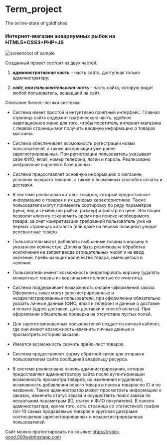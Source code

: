 # Term_project
The online-store of goldfishes 
### Интернет-магазин аквариумных рыбок на HTML5+CSS3+PHP+JS
![screenshot of sample](https://rybin-good.000webhostapp.com/images/akulii-balu.jpg)

Созданный проект состоит из двух частей:

1. ***административная часть*** – часть сайта, доступная только администратору;

2. ***сайт, или пользовательская часть*** – часть сайта, которую видит любой пользователь, вошедший на сайт.

Описание бизнес-логики системы:

*	Система имеет простой и интуитивно понятный интерфейс. Главная страница сайта содержит графическую часть, удобное навигационное меню для того, чтобы посетитель интернет-магазина с первой страницы мог получить вводную информацию о товарах магазина.

*	Система обеспечивает возможность регистрации новых пользователей, а также авторизации уже ранее зарегистрированных. При регистрации пользователь указывает свое ФИО, email, номер телефона, логин и пароль. Реализовано шифрование паролей в базе данных.

*	Система предоставляет основную информацию о магазине, условиях возврата товаров, а также о возможных способах оплаты и доставки.

*	В системе реализован каталог товаров, который предоставляет информацию о товарах и их ценовых характеристиках. Также пользователи могут применять сортировку по ряду параметров (цена, вид и семейство рыбки, размер) и фильтр по цене. Эти опции позволят клиенту сэкономить время при поиске необходимого товара: за счет конкретизации требований пользователь уже на первых страницах каталога (или даже на первых позициях) увидит релевантные товары. 

*	Пользователи могут добавлять выбранные товары в корзину в указанном количестве. Должна быть реализована обработка исключения на запрет ввода отрицательных чисел и на ввод значений, превышающих количество товара, имеющегося в наличии.

*	Пользователи имеют возможность редактировать корзину (удалять конкретные товары из корзины или полностью ее очистить).

*	Система поддерживает возможность онлайн-оформления заказа. Оформлять заказ могут зарегистрированные и незарегистрированные пользователи, при оформлении обязательно указать личные данные (ФИО, email и телефон) и данные о доставке и оплате (адрес доставки, дата доставки и способ оплаты). При оформлении обязательна проверка на отсутствие пустых полей.

*	Для зарегистрированных пользователей создается личный кабинет, где они имеют возможность изменить личные данные и просмотреть историю заказов.

*	Имеется возможность скачать прайс-лист товаров.

*	Система предоставляет форму обратной связи для отправки пользователем сайта сообщений владельцу ресурса.

*	В системе реализована панель администрирования, которая предоставляет администратору сайта после аутентификации возможность просмотра товаров, их изменения и удаления, возможность добавления нового товара и поиска товаров по ID и по названию. Также администратор может просмотреть информацию о заказах, изменить статус заказа и осуществить поиск заказа по нескольким параметрам (ID, статус и ФИО покупателя). В панели администратора, кроме того, есть страница со статистикой: график топ-10 самых продаваемых товаров и круговая диаграмм соотношения зарегистрированных и незарегистрированных пользователей.

Сайт можно протестировать по ссылке: <https://rybin-good.000webhostapp.com>
